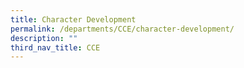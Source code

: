 ```yaml
---
title: Character Development
permalink: /departments/CCE/character-development/
description: ""
third_nav_title: CCE
---
```

